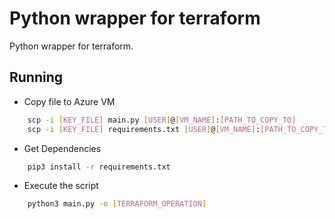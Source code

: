 # Python wrapper for terraform

Python wrapper for terraform.

## Running

- Copy file to Azure VM

```bash
    scp -i [KEY_FILE] main.py [USER]@[VM_NAME]:[PATH_TO_COPY_TO]
    scp -i [KEY_FILE] requirements.txt [USER]@[VM_NAME]:[PATH_TO_COPY_TO]
```

- Get Dependencies

```bash
    pip3 install -r requirements.txt
```

- Execute the script

```bash
    python3 main.py -o [TERRAFORM_OPERATION]
```
